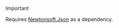 > [!IMPORTANT]
> Requires [Newtonsoft.Json](https://github.com/JamesNK/Newtonsoft.Json) as a dependency.
